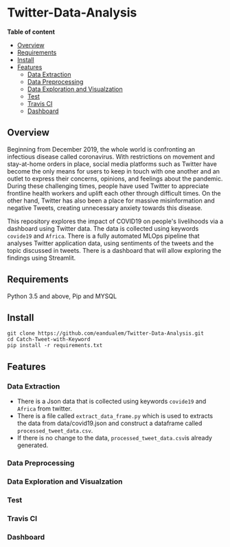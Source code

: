 # Twitter-Data-Analysis

**Table of content**

- [Overview](##abstract)
- [Requirements](#setup)
- [Install](#install)
- [Features](#features)
  - [Data Extraction](#dataExtraction)
  - [Data Preprocessing](#dataPreprocessing)
  - [Data Exploration and Visualzation](#dataExplorationAndVisualization)
  - [Test](#testing)
  - [Travis CI](#travisCI)
  - [Dashboard](#dashboard)

## Overview
Beginning from December 2019, the whole world is confronting an infectious disease called coronavirus. With restrictions on movement and stay-at-home orders in place, social media platforms such as Twitter have become the only means for users to keep in touch with one another and an outlet to express their concerns, opinions, and feelings about the pandemic. During these challenging times, people have used Twitter to appreciate frontline health workers and uplift each other through difficult times. On the other hand, Twitter has also been a place for massive misinformation and negative Tweets, creating unnecessary anxiety towards this disease.

This repository explores the impact of COVID19 on people's livelihoods via a dashboard using Twitter data. The data is collected using keywords `covide19` and `Africa`. There is a fully automated MLOps pipeline that analyses Twitter application data, using sentiments of the tweets and the topic discussed in tweets. There is a dashboard that will allow exploring the findings using Streamlit.

## Requirements
Python 3.5 and above, Pip and MYSQL
## Install
```
git clone https://github.com/eandualem/Twitter-Data-Analysis.git
cd Catch-Tweet-with-Keyword
pip install -r requirements.txt
```
## Features

### Data Extraction
  - There is a Json data that is collected using keywords `covide19` and `Africa` from twitter.
  - There is a file called `extract_data_frame.py` which is used to extracts the data from data/covid19.json and construct a dataframe called `processed_tweet_data.csv`. 
  - If there is no change to the data, `processed_tweet_data.csv`is already generated.


### Data Preprocessing

### Data Exploration and Visualzation

### Test

### Travis CI

### Dashboard
